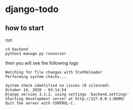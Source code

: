 # django-todo

## how to start 
run 

```
cd backend
python3 manage.py runserver
```

then you will see the following logo 
```
Watching for file changes with StatReloader
Performing system checks...

System check identified no issues (0 silenced).
October 14, 2020 - 03:14:54
Django version 3.1.2, using settings 'backend.settings'
Starting development server at http://127.0.0.1:8000/
Quit the server with CONTROL-C.
```
